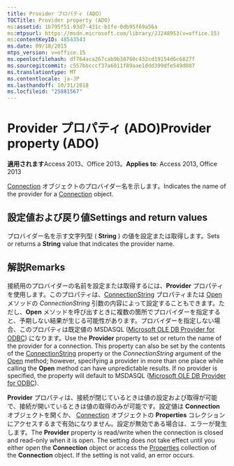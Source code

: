 ```yaml
---
title: Provider プロパティ (ADO)
TOCTitle: Provider property (ADO)
ms:assetid: 1b795f51-93d7-431c-b1fe-0db95f69a56a
ms:mtpsurl: https://msdn.microsoft.com/library/JJ248953(v=office.15)
ms:contentKeyID: 48543543
ms.date: 09/18/2015
mtps_version: v=office.15
ms.openlocfilehash: df764aca267cab9b38760c432cd19154d6c6827f
ms.sourcegitcommit: c557bbcccf37a6011f89aae1ddd399dfe549d087
ms.translationtype: MT
ms.contentlocale: ja-JP
ms.lasthandoff: 10/31/2018
ms.locfileid: "25881567"
---
```

# <a name="provider-property-ado"></a><span data-ttu-id="ce8dd-102">Provider プロパティ (ADO)</span><span class="sxs-lookup"><span data-stu-id="ce8dd-102">Provider property (ADO)</span></span>


<span data-ttu-id="ce8dd-103">**適用されます**Access 2013、Office 2013。</span><span class="sxs-lookup"><span data-stu-id="ce8dd-103">**Applies to**: Access 2013, Office 2013</span></span>

<span data-ttu-id="ce8dd-104">[Connection](connection-object-ado.md) オブジェクトのプロバイダー名を示します。</span><span class="sxs-lookup"><span data-stu-id="ce8dd-104">Indicates the name of the provider for a [Connection](connection-object-ado.md) object.</span></span>

## <a name="settings-and-return-values"></a><span data-ttu-id="ce8dd-105">設定値および戻り値</span><span class="sxs-lookup"><span data-stu-id="ce8dd-105">Settings and return values</span></span>

<span data-ttu-id="ce8dd-106">プロバイダー名を示す文字列型 ( **String** ) の値を設定または取得します。</span><span class="sxs-lookup"><span data-stu-id="ce8dd-106">Sets or returns a **String** value that indicates the provider name.</span></span>

## <a name="remarks"></a><span data-ttu-id="ce8dd-107">解説</span><span class="sxs-lookup"><span data-stu-id="ce8dd-107">Remarks</span></span>

<span data-ttu-id="ce8dd-p101">接続用のプロバイダーの名前を設定または取得するには、**Provider** プロパティを使用します。このプロパティは、[ConnectionString](connectionstring-property-ado.md) プロパティまたは [Open](open-method-ado-connection.md) メソッドの *ConnectionString* 引数の内容によって設定することもできます。ただし、**Open** メソッドを呼び出すときに複数の箇所でプロバイダーを指定すると、予期しない結果が生じる可能性があります。プロバイダーを指定しない場合、このプロパティは既定値の MSDASQL ([Microsoft OLE DB Provider for ODBC](microsoft-ole-db-provider-for-odbc.md)) になります。</span><span class="sxs-lookup"><span data-stu-id="ce8dd-p101">Use the **Provider** property to set or return the name of the provider for a connection. This property can also be set by the contents of the [ConnectionString](connectionstring-property-ado.md) property or the *ConnectionString* argument of the [Open](open-method-ado-connection.md) method; however, specifying a provider in more than one place while calling the **Open** method can have unpredictable results. If no provider is specified, the property will default to MSDASQL ([Microsoft OLE DB Provider for ODBC](microsoft-ole-db-provider-for-odbc.md)).</span></span>

<span data-ttu-id="ce8dd-p102">**Provider** プロパティは、接続が閉じているときは値の設定および取得が可能で、接続が開いているときは値の取得のみが可能です。設定値は **Connection** オブジェクトを開くか、 [Connection](properties-collection-ado.md) オブジェクトの **Properties** コレクションにアクセスするまで有効になりません。設定が無効である場合は、エラーが発生します。</span><span class="sxs-lookup"><span data-stu-id="ce8dd-p102">The **Provider** property is read/write when the connection is closed and read-only when it is open. The setting does not take effect until you either open the **Connection** object or access the [Properties](properties-collection-ado.md) collection of the **Connection** object. If the setting is not valid, an error occurs.</span></span>

